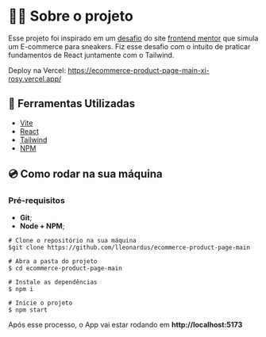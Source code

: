 # 👨‍💻‍ Sobre o projeto

Esse projeto foi inspirado em um <a href="https://www.frontendmentor.io/challenges/ecommerce-product-page-UPsZ9MJp6" target="_blank">desafio</a>
do site <a href="https://www.frontendmentor.io" target="_blank">frontend mentor</a> que simula um E-commerce para sneakers.
Fiz esse desafio com o intuito de praticar fundamentos de React juntamente com o Tailwind.

Deploy na Vercel: https://ecommerce-product-page-main-xi-rosy.vercel.app/

## 🧰 Ferramentas Utilizadas

- <a href="https://vitejs.dev/" target="_blank">Vite</a>
- <a href="https://react.dev/" target="_blank">React</a>
- <a href="https://tailwindcss.com/" target="_blank">Tailwind</a>
- <a href="https://docs.npmjs.com/downloading-and-installing-node-js-and-npm" target="_blank">NPM</a>

## 💿 Como rodar na sua máquina

### Pré-requisitos

- **Git**;
- **Node + NPM**;

```shell
# Clone o repositório na sua máquina
$git clone https://github.com/lleonardus/ecommerce-product-page-main

# Abra a pasta do projeto
$ cd ecommerce-product-page-main

# Instale as dependências
$ npm i

# Inicie o projeto
$ npm start
```

Após esse processo, o App vai estar rodando em **http://localhost:5173**
